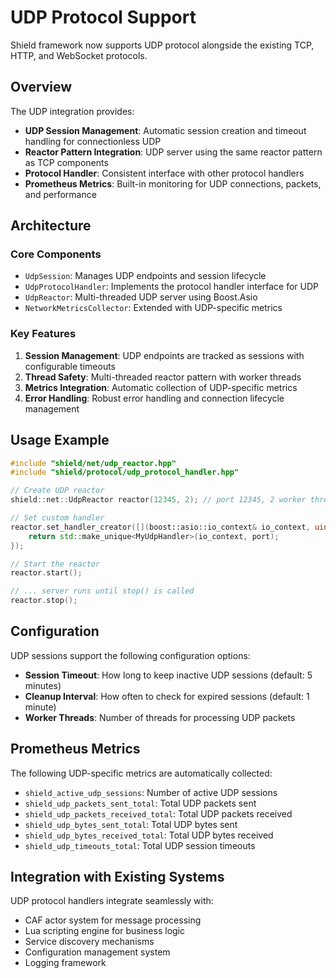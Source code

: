 # UDP Protocol Support

Shield framework now supports UDP protocol alongside the existing TCP, HTTP, and WebSocket protocols.

## Overview

The UDP integration provides:
- **UDP Session Management**: Automatic session creation and timeout handling for connectionless UDP
- **Reactor Pattern Integration**: UDP server using the same reactor pattern as TCP components  
- **Protocol Handler**: Consistent interface with other protocol handlers
- **Prometheus Metrics**: Built-in monitoring for UDP connections, packets, and performance

## Architecture

### Core Components

- `UdpSession`: Manages UDP endpoints and session lifecycle
- `UdpProtocolHandler`: Implements the protocol handler interface for UDP
- `UdpReactor`: Multi-threaded UDP server using Boost.Asio
- `NetworkMetricsCollector`: Extended with UDP-specific metrics

### Key Features

1. **Session Management**: UDP endpoints are tracked as sessions with configurable timeouts
2. **Thread Safety**: Multi-threaded reactor pattern with worker threads
3. **Metrics Integration**: Automatic collection of UDP-specific metrics
4. **Error Handling**: Robust error handling and connection lifecycle management

## Usage Example

```cpp
#include "shield/net/udp_reactor.hpp"
#include "shield/protocol/udp_protocol_handler.hpp"

// Create UDP reactor
shield::net::UdpReactor reactor(12345, 2); // port 12345, 2 worker threads

// Set custom handler 
reactor.set_handler_creator([](boost::asio::io_context& io_context, uint16_t port) {
    return std::make_unique<MyUdpHandler>(io_context, port);
});

// Start the reactor
reactor.start();

// ... server runs until stop() is called
reactor.stop();
```

## Configuration

UDP sessions support the following configuration options:

- **Session Timeout**: How long to keep inactive UDP sessions (default: 5 minutes)
- **Cleanup Interval**: How often to check for expired sessions (default: 1 minute)
- **Worker Threads**: Number of threads for processing UDP packets

## Prometheus Metrics

The following UDP-specific metrics are automatically collected:

- `shield_active_udp_sessions`: Number of active UDP sessions  
- `shield_udp_packets_sent_total`: Total UDP packets sent
- `shield_udp_packets_received_total`: Total UDP packets received
- `shield_udp_bytes_sent_total`: Total UDP bytes sent
- `shield_udp_bytes_received_total`: Total UDP bytes received
- `shield_udp_timeouts_total`: Total UDP session timeouts

## Integration with Existing Systems

UDP protocol handlers integrate seamlessly with:
- CAF actor system for message processing
- Lua scripting engine for business logic
- Service discovery mechanisms
- Configuration management system
- Logging framework